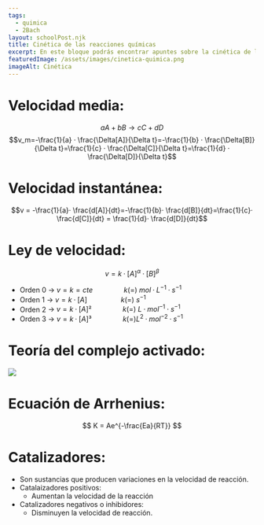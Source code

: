 ```yaml
---
tags:
  - quimica
  - 2Bach
layout: schoolPost.njk
title: Cinética de las reacciones químicas
excerpt: En este bloque podrás encontrar apuntes sobre la cinética de las reacciones químicas de 2º de bachillerato.
featuredImage: /assets/images/cinetica-quimica.png
imageAlt: Cinética
---
```



# Velocidad media:
$$aA+bB\rightarrow cC+dD$$
$$v_m=-\frac{1}{a} · \frac{\Delta[A]}{\Delta t}=-\frac{1}{b} · \frac{\Delta[B]}{\Delta t}=\frac{1}{c} · \frac{\Delta[C]}{\Delta t}=\frac{1}{d} · \frac{\Delta[D]}{\Delta t}$$

# Velocidad instantánea:
$$v = -\frac{1}{a}· \frac{d[A]}{dt}=-\frac{1}{b}· \frac{d[B]}{dt}=\frac{1}{c}· \frac{d[C]}{dt} = \frac{1}{d}· \frac{d[D]}{dt}$$

# Ley de velocidad:
$$ v= k · [A]^{\alpha} · [B]^{\beta} $$

- Orden 0 $\rightarrow \ v=k=cte  \hspace{50pt} k(=)\ mol · L^{-1} · s^{-1}$
- Orden 1 $\rightarrow \ v=k·[A]  \hspace{54pt} k(=)\  s^{-1}$
- Orden 2 $\rightarrow \ v=k·[A]²  \hspace{50pt} k(=)\ L·mol^{-1} · s^{-1}$
- Orden 3 $\rightarrow \ v=k·[A]³  \hspace{50pt} k(=) L^{2}·mol^{-2} · s^{-1}$

# Teoría del complejo activado:
![](/assets/images/20220214174024.png)

# Ecuación de Arrhenius:
$$ K = Ae^{-\frac{Ea}{RT}} $$

# Catalizadores:
- Son sustancias que producen variaciones en la velocidad de reacción.
- Catalaizadores positivos:
	- Aumentan la velocidad de la reacción
- Catalizadores negativos o inhibidores:
	- Disminuyen la velocidad de reacción.